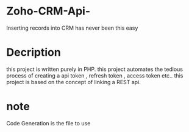 # Zoho-CRM-Api-
Inserting records into CRM has never been this easy

# Decription
this project is written purely in PHP.
this project automates the tedious process of creating a api token , refresh token , access token etc..
this project is based on the concept of linking a REST api.

# note

Code Generation is the file to use 
